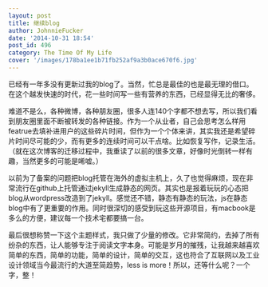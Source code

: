 ```yaml
---
layout: post
title: 继续blog
author: JohnnieFucker
date: '2014-10-31 18:54'
post_id: 496
category: The Time Of My Life
cover: '/images/178ba1ee1b71fb252af9a3b0ace670f6.jpg'
---
```

<p>已经有一年多没有更新过我的blog了。当然，忙总是最佳的也是最无理的借口。在这个越发快速的时代，花一些时间写一些有营养的东西，已经显得无比的奢侈。</p>
<!--break-->
<p>难道不是么，各种微博，各种朋友圈，很多人连140个字都不想去写，所以我们看到朋友圈里面不断被转发的各种链接。作为一个从业者，自己会思考怎么样用featrue去填补进用户的这些碎片时间，但作为一个个体来讲，其实我还是希望碎片时间尽可能的少，而有更多的连续时间可以干点啥。比如恢复写作，记录生活。（就在这次博客的迁移过程中，我重读了以前的很多文章，好像时光倒转一样有趣，当然更多的可能是唏嘘。）
</p>
<p>以前为了备案的问题把blog托管在海外的虚拟主机上，久了也觉得麻烦，现在非常流行在github上托管通过jekyll生成静态的网页。其实也是报着玩玩的心态把blog从wordpress改造到了jekyll。感觉还不错，静态有静态的玩法，js在静态blog中有了更重要的作用。同时很深切的感受到玩这些开源项目，有macbook是多么的方便，建议每一个技术宅都要搞一台。</p>
<p>最后很想称赞一下这个主题样式，我只做了少量的修改。它非常简约，去掉了所有纷杂的东西，让人能够专注于阅读文字本身。可能是岁月的摧残，让我越来越喜欢简单的东西，简单的功能，简单的设计，简单的交互，这也符合了互联网以及工业设计领域当今最流行的大道至简趋势，less is more！所以，还等什么呢？一个字，整！</p>
